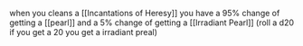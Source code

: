 when you cleans a [[Incantations of Heresy]] you have a 95% change of getting a [[pearl]] and a 5% change of getting a [[Irradiant Pearl]] (roll a d20 if you get a 20 you get a irradiant preal)